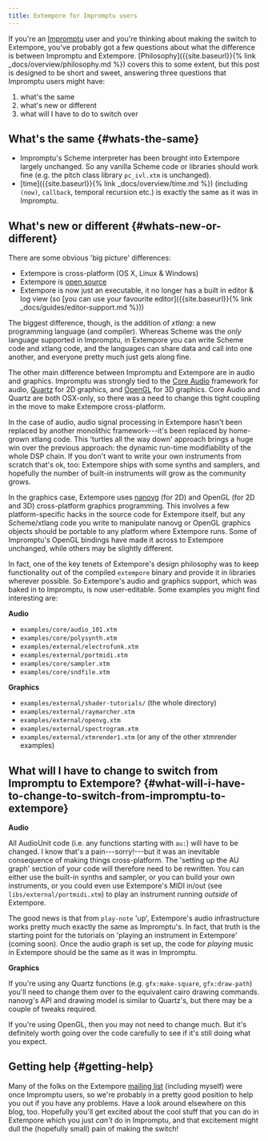 ```yaml
---
title: Extempore for Impromptu users
---
```


If you're an [Impromptu](http://impromptu.moso.com.au/) user and you're thinking
about making the switch to Extempore, you've probably got a few questions about
what the difference is between Impromptu and Extempore.
[Philosophy]({{site.baseurl}}{% link _docs/overview/philosophy.md %}) covers
this to some extent, but this post is designed to be short and sweet, answering
three questions that Impromptu users might have:

1.  what's the same
2.  what's new or different
3.  what will I have to do to switch over

## What's the same {#whats-the-same}

-   Impromptu's Scheme interpreter has been brought into Extempore
    largely unchanged. So any vanilla Scheme code or libraries should
    work fine (e.g. the pitch class library `pc_ivl.xtm` is unchanged).
-   [time]({{site.baseurl}}{% link _docs/overview/time.md %}) (including
    `(now)`, `callback`, temporal recursion etc.) is exactly the same as it was
    in Impromptu.

## What's new or different {#whats-new-or-different}

There are some obvious 'big picture' differences:

-   Extempore is cross-platform (OS X, Linux & Windows)
-   Extempore is [open source](https://github.com/digego/extempore)
-   Extempore is now just an executable, it no longer has a built in editor &
    log view (so [you can use your favourite editor]({{site.baseurl}}{% link
    _docs/guides/editor-support.md %}))

The biggest difference, though, is the addition of *xtlang*: a new programming
language (and compiler). Whereas Scheme was the *only* language supported in
Impromptu, in Extempore you can write Scheme code and xtlang code, and the
languages can share data and call into one another, and everyone pretty much
just gets along fine.

The other main difference between Impromptu and Extempore are in audio and
graphics. Impromptu was strongly tied to the [Core
Audio](https://developer.apple.com/library/mac/#documentation/MusicAudio/Conceptual/CoreAudioOverview/Introduction/Introduction.html)
framework for audio,
[Quartz](https://developer.apple.com/library/mac/#documentation/GraphicsImaging/Conceptual/drawingwithquartz2d/Introduction/Introduction.html)
for 2D graphics, and [OpenGL](http://www.opengl.org) for 3D graphics. Core Audio
and Quartz are both OSX-only, so there was a need to change this tight coupling
in the move to make Extempore cross-platform.

In the case of audio, audio signal processing in Extempore hasn't been replaced
by another monolithic framework---it's been replaced by home-grown xtlang code.
This 'turtles all the way down' approach brings a huge win over the previous
approach: the dynamic run-time modifiability of the whole DSP chain. If you
don't want to write your own instruments from scratch that's ok, too: Extempore
ships with some synths and samplers, and hopefully the number of built-in
instruments will grow as the community grows.

In the graphics case, Extempore uses
[nanovg](https://github.com/memononen/nanovg) (for 2D) and OpenGL (for 2D and
3D) cross-platform graphics programming. This involves a few platform-specific
hacks in the source code for Extempore itself, but any Scheme/xtlang code you
write to manipulate nanovg or OpenGL graphics objects should be portable to any
platform where Extempore runs. Some of Impromptu's OpenGL bindings have made it
across to Extempore unchanged, while others may be slightly different.

In fact, one of the key tenets of Extempore's design philosophy was to keep
functionality out of the compiled `extempore` binary and provide it in libraries
wherever possible. So Extempore's audio and graphics support, which was baked in
to Impromptu, is now user-editable. Some examples you might find interesting
are:

**Audio**

-   `examples/core/audio_101.xtm`
-   `examples/core/polysynth.xtm`
-   `examples/external/electrofunk.xtm`
-   `examples/external/portmidi.xtm`
-   `examples/core/sampler.xtm`
-   `examples/core/sndfile.xtm`

**Graphics**

-   `examples/external/shader-tutorials/` (the whole directory)
-   `examples/external/raymarcher.xtm`
-   `examples/external/openvg.xtm`
-   `examples/external/spectrogram.xtm`
-   `examples/external/xtmrender1.xtm` (or any of the other xtmrender
    examples)

## What will I have to change to switch from Impromptu to Extempore? {#what-will-i-have-to-change-to-switch-from-impromptu-to-extempore}

**Audio**

All AudioUnit code (i.e. any functions starting with `au:`) will have to be
changed. I know that's a pain---sorry!---but it was an inevitable consequence of
making things cross-platform. The 'setting up the AU graph' section of your code
will therefore need to be rewritten. You can either use the built-in synths and
sampler, or you can build your own instruments, or you could even use
Extempore's MIDI in/out (see `libs/external/portmidi.xtm`) to play an instrument
running *outside* of Extempore.

The good news is that from `play-note` 'up', Extempore's audio infrastructure
works pretty much exactly the same as Impromptu's. In fact, that truth is the
starting point for the tutorials on 'playing an instrument in Extempore' (coming
soon). Once the audio graph is set up, the code for *playing* music in Extempore
should be the same as it was in Impromptu.

**Graphics**

If you're using any Quartz functions (e.g. `gfx:make-square`, `gfx:draw-path`)
you'll need to change them over to the equivalent cairo drawing commands.
nanovg's API and drawing model is similar to Quartz's, but there may be a couple
of tweaks required.

If you're using OpenGL, then you may not need to change much. But it's
definitely worth going over the code carefully to see if it's still doing what
you expect.

## Getting help {#getting-help}

Many of the folks on the Extempore [mailing
list](https://groups.google.com/extemporelang) (including myself) were once
Impromptu users, so we're probably in a pretty good position to help you out if
you have any problems. Have a look around elsewhere on this blog, too. Hopefully
you'll get excited about the cool stuff that you can do in Extempore which you
just *can't* do in Impromptu, and that excitement might dull the (hopefully
small) pain of making the switch!
